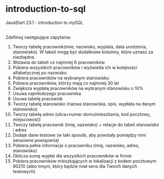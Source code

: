 # introduction-to-sql
JavaStart 23.1 - introduction to mySQL<br><br>

Zdefiniuj następujące zapytania:
1. Tworzy tabelę pracownik(imie, nazwisko, wyplata, data urodzenia, stanowisko). W tabeli mogą być dodatkowe kolumny, które uznasz za niezbędne.
2. Wstawia do tabeli co najmniej 6 pracowników
3. Pobiera wszystkich pracowników i wyświetla ich w kolejności alfabetycznej po nazwisku
4. Pobiera pracowników na wybranym stanowisku
5. Pobiera pracowników, którzy mają co najmniej 30 lat
6. Zwiększa wypłatę pracowników na wybranym stanowisku o 10%
7. Usuwa najmłodszego pracownika
8. Usuwa tabelę pracownik
9. Tworzy tabelę stanowisko (nazwa stanowiska, opis, wypłata na danym stanowisku)
10. Tworzy tabelę adres (ulica+numer domu/mieszkania, kod pocztowy, miejscowość)
11. Tworzy tabelę pracownik (imię, nazwisko) + relacje do tabeli stanowisko i adres
12. Dodaje dane testowe (w taki sposób, aby powstały pomiędzy nimi sensowne powiązania)
13. Pobiera pełne informacje o pracowniku (imię, nazwisko, adres, stanowisko)
14. Oblicza sumę wypłat dla wszystkich pracowników w firmie
15. Pobiera pracowników mieszkających w lokalizacji z kodem pocztowym 90210 (albo innym, który będzie miał sens dla Twoich danych testowych)
